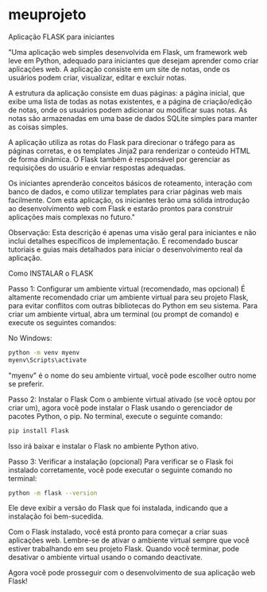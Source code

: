 # meuprojeto
 


Aplicação FLASK para iniciantes

"Uma aplicação web simples desenvolvida em Flask, um framework web leve em Python, adequado para iniciantes que desejam aprender como criar aplicações web. A aplicação consiste em um site de notas, onde os usuários podem criar, visualizar, editar e excluir notas.

A estrutura da aplicação consiste em duas páginas: a página inicial, que exibe uma lista de todas as notas existentes, e a página de criação/edição de notas, onde os usuários podem adicionar ou modificar suas notas. As notas são armazenadas em uma base de dados SQLite simples para manter as coisas simples.

A aplicação utiliza as rotas do Flask para direcionar o tráfego para as páginas corretas, e os templates Jinja2 para renderizar o conteúdo HTML de forma dinâmica. O Flask também é responsável por gerenciar as requisições do usuário e enviar respostas adequadas.

Os iniciantes aprenderão conceitos básicos de roteamento, interação com banco de dados, e como utilizar templates para criar páginas web mais facilmente. Com esta aplicação, os iniciantes terão uma sólida introdução ao desenvolvimento web com Flask e estarão prontos para construir aplicações mais complexas no futuro."

Observação: Esta descrição é apenas uma visão geral para iniciantes e não inclui detalhes específicos de implementação. É recomendado buscar tutoriais e guias mais detalhados para iniciar o desenvolvimento real da aplicação.

Como INSTALAR o FLASK

Passo 1: Configurar um ambiente virtual (recomendado, mas opcional)
É altamente recomendado criar um ambiente virtual para seu projeto Flask, para evitar conflitos com outras bibliotecas do Python em seu sistema. Para criar um ambiente virtual, abra um terminal (ou prompt de comando) e execute os seguintes comandos:

No Windows:

```bash
python -m venv myenv
myenv\Scripts\activate
```
"myenv" é o nome do seu ambiente virtual, você pode escolher outro nome se preferir.

Passo 2: Instalar o Flask
Com o ambiente virtual ativado (se você optou por criar um), agora você pode instalar o Flask usando o gerenciador de pacotes Python, o pip. No terminal, execute o seguinte comando:

```bash
pip install Flask
```
Isso irá baixar e instalar o Flask no ambiente Python ativo.

Passo 3: Verificar a instalação (opcional)
Para verificar se o Flask foi instalado corretamente, você pode executar o seguinte comando no terminal:

```bash
python -m flask --version
```
Ele deve exibir a versão do Flask que foi instalada, indicando que a instalação foi bem-sucedida.

Com o Flask instalado, você está pronto para começar a criar suas aplicações web. Lembre-se de ativar o ambiente virtual sempre que você estiver trabalhando em seu projeto Flask. Quando você terminar, pode desativar o ambiente virtual usando o comando deactivate.

Agora você pode prosseguir com o desenvolvimento de sua aplicação web Flask!